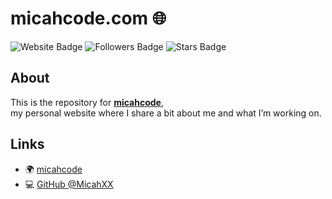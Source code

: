 <h1>
    micahcode.com 🌐 
</h1>

<p>
  <img src="https://img.shields.io/badge/Website-micah.code-blue?style=for-the-badge" alt="Website Badge"/>
  <img src="https://img.shields.io/github/followers/MicahXX?style=for-the-badge" alt="Followers Badge"/>
  <img src="https://img.shields.io/github/stars/MicahXX/OwnWebsite?style=for-the-badge" alt="Stars Badge"/>
</p>


##  About
This is the repository for [**micahcode**](https://micahcode.com),  
my personal website where I share a bit about me and what I’m working on.


##  Links
- 🌍 [micahcode](https://micahcode.com)
- 💻 [GitHub @MicahXX](https://github.com/MicahXX)



